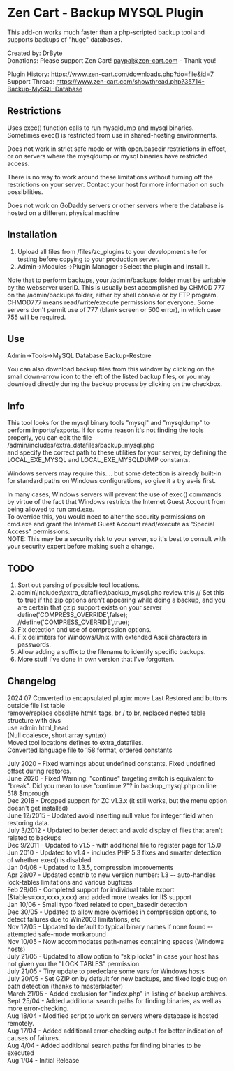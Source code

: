 # Zen Cart - Backup MYSQL Plugin
This add-on works much faster than a php-scripted backup tool and supports backups of "huge" databases.

Created by: DrByte  
Donations:  Please support Zen Cart!  paypal@zen-cart.com  - Thank you!

Plugin History: https://www.zen-cart.com/downloads.php?do=file&id=7  
Support Thread: https://www.zen-cart.com/showthread.php?35714-Backup-MySQL-Database

## Restrictions
Uses exec() function calls to run mysqldump and mysql binaries.  
Sometimes exec() is restricted from use in shared-hosting environments.

Does not work in strict safe mode or with open.basedir restrictions in effect, or on servers where the mysqldump or mysql binaries have restricted access.

There is no way to work around these limitations 
without turning off the restrictions on your server.  Contact your host 
for more information on such possibilities.

Does not work on GoDaddy servers or other servers where the database is hosted on a different physical machine

## Installation
1. Upload all files from /files/zc_plugins to your development site for testing before copying to your production server.
2. Admin->Modules->Plugin Manager->Select the plugin and Install it.

Note that to perform backups, your /admin/backups folder must be 
writable by the webserver userID. This is usually best accomplished 
by CHMOD 777 on the /admin/backups folder, either by shell console 
or by FTP program. CHMOD777 means read/write/execute permissions for everyone.
Some servers don't permit use of 777 (blank screen or 500 error), in which case 755 will be required.

## Use
Admin->Tools->MySQL Database Backup-Restore

You can also download backup files from this window by clicking on 
the small down-arrow icon to the left of the listed backup files, 
or you may download directly during the backup process by clicking 
on the checkbox.

## Info
This tool looks for the mysql binary tools "mysql" and "mysqldump" to
perform imports/exports.
If for some reason it's not finding the tools properly, you can edit the file  
/admin/includes/extra_datafiles/backup_mysql.php  
and specify the correct path to these utilities for your server, by defining the LOCAL_EXE_MYSQL and LOCAL_EXE_MYSQLDUMP constants.

Windows servers may require this.... but some detection is already built-in for standard paths on Windows configurations, so give it a try as-is first.

In many cases, Windows servers will prevent the use of exec() commands by virtue of the fact that Windows restricts the Internet Guest Account from being allowed to run cmd.exe.  
To override this, you would need to alter the security permissions on cmd.exe and grant the Internet Guest Account read/execute as "Special Access" permissions.  
NOTE: This may be a security risk to your server, so it's best to consult with your security expert before making such a change.

## TODO
1. Sort out parsing of possible tool locations.
1. admin\includes\extra_datafiles\backup_mysql.php
review this
// Set this to true if the zip options aren't appearing while doing a backup, and you are certain that gzip support exists on your server
define('COMPRESS_OVERRIDE',false);
//define('COMPRESS_OVERRIDE',true);
1. Fix detection and use of compression options.
1. Fix delimiters for Windows/Unix with extended Ascii characters in passwords.
1. Allow adding a suffix to the filename to identify specific backups.
1. More stuff I've done in own version that I've forgotten.

## Changelog
2024 07 Converted to encapsulated plugin:
move Last Restored and buttons outside file list table  
remove/replace obsolete html4 tags, br / to br, replaced nested table structure with divs  
use admin html_head  
(Null coalesce, short array syntax)  
Moved tool locations defines to extra_datafiles.  
Converted language file to 158 format, ordered constants

July 2020 - Fixed warnings about undefined constants. Fixed undefined offset during restores.  
June 2020 - Fixed Warning: "continue" targeting switch is equivalent to "break". Did you mean to use "continue 2"? in backup_mysql.php on line 518 $mprough  
Dec 2018 - Dropped support for ZC v1.3.x (it still works, but the menu option doesn't get installed)  
June 12/2015 - Updated avoid inserting null value for integer field when restoring data.  
July 3/2012 - Updated to better detect and avoid display of files that aren't related to backups  
Dec 9/2011 - Updated to v1.5 - with additional file to register page for 1.5.0  
Jun 2010 - Updated to v1.4 - includes PHP 5.3 fixes and smarter detection of whether exec() is disabled  
Jan 04/08 - Updated to 1.3.5, compression improvements  
Apr 28/07 - Updated contrib to new version number: 1.3 -- auto-handles lock-tables limitations and various bugfixes  
Feb 28/06 - Completed support for individual table export (&tables=xxx,xxxx,xxxx) and added more tweaks for IIS support  
Jan 10/06 - Small typo fixed related to open_basedir detection  
Dec 30/05 - Updated to allow more overrides in compression options, to detect failures due to Win2003 limitations, etc  
Nov 12/05 - Updated to default to typical binary names if none found -- attempted safe-mode workaround  
Nov 10/05 - Now accommodates path-names containing spaces (Windows hosts)  
July 21/05 - Updated to allow option to "skip locks" in case your host has not given you the "LOCK TABLES" permission.  
July 21/05 - Tiny update to predeclare some vars for Windows hosts  
July 20/05 - Set GZIP on by default for new backups, and fixed logic bug on path detection (thanks to masterblaster)  
March 21/05 - Added exclusion for "index.php" in listing of backup archives.  
Sept 25/04 - Added additional search paths for finding binaries, as well as more error-checking.  
Aug 18/04 - Modified script to work on servers where database is hosted remotely.  
Aug 17/04 - Added additional error-checking output for better indication of causes of failures.  
Aug 4/04 - Added additional search paths for finding binaries to be executed  
Aug 1/04 - Initial Release
